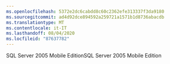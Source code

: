 ```yaml
---
ms.openlocfilehash: 5372e2dc6cabdd8c60c2362efe313337f3da9180
ms.sourcegitcommit: ad4d92dce894592a259721a1571b1d8736abacdb
ms.translationtype: MT
ms.contentlocale: it-IT
ms.lasthandoff: 08/04/2020
ms.locfileid: "87637782"
---
```

<span data-ttu-id="c1cb1-101">SQL Server 2005 Mobile Edition</span><span class="sxs-lookup"><span data-stu-id="c1cb1-101">SQL Server 2005 Mobile Edition</span></span>
